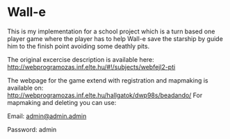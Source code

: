 # Wall-e
This is my implementation for a school project which is a turn based one player game where the player has to help Wall-e save the starship by guide him to the finish point avoiding some deathly pits.

The original excercise description is available here: http://webprogramozas.inf.elte.hu/#!/subjects/webfejl2-pti

The webpage for the game extend with registration and mapmaking is available on: http://webprogramozas.inf.elte.hu/hallgatok/dwp98s/beadando/
For mapmaking and deleting you can use:

Email: admin@admin.admin

Password: admin


